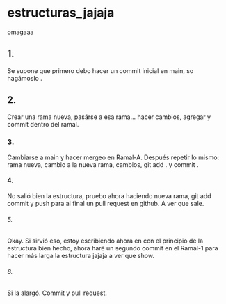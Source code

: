 # estructuras_jajaja
omagaaa

## 1.
Se supone que primero debo hacer un commit inicial en main, so hagámoslo .
## 2.
Crear una rama nueva, pasárse a esa rama... hacer cambios, agregar y commit dentro del ramal.
### 3.
Cambiarse a main y hacer mergeo en Ramal-A. Después repetir lo mismo: rama nueva, cambio a la nueva rama, cambios, git add . y commit .
#### 4. 
No salió bien la estructura, pruebo ahora haciendo nueva rama, git add commit y push para al final un pull request en github. A ver que sale.
###### 5. 
Okay. Si sirvió eso, estoy escribiendo ahora en con el principio de la estructura bien hecho,
ahora haré un segundo commit en el Ramal-1 para hacer más larga la estructura jajaja a ver que show.
###### 6.
Si la alargó. 
Commit y pull request.